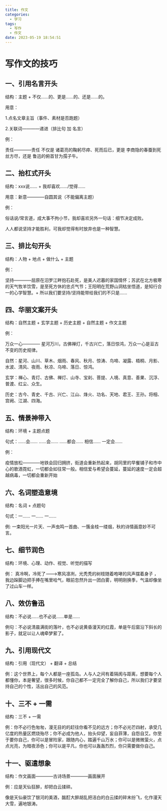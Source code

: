 ```yaml
---
title: 作文
categories:
  - 学习
tags:
  - 写作
  - 作文
date: 2023-05-19 18:54:51
---
```


# 写作文的技巧

## 一、引用名言开头

结构：主题 + 不仅......的、更是......的、还是......的。

用意：

1.点名文章主旨（事件、素材是否跑题）

2.关联词————递进（排比句 加 名言）

例：

责任————责任 不仅是 诸葛亮的鞠躬尽瘁、死而后已，更是 李商隐的春蚕到死丝方尽，还是 鲁迅的俯首甘为孺子牛。

## 二、抬杠式开头

结构：xxx说...... + 我却喜欢....../觉得......

用意：新意————自圆其说（不能偏离主题）

例：

俗话说/常言道，成大事不拘小节，我却喜欢另外一句话：细节决定成败。

人人都说坚持才能胜利，可我却觉得有时放弃也是一种智慧。

## 三、排比句开头

结构：人物 + 地点 + 做什么 + 主题

例：

坚持————屈原在汨罗江畔抱石赴死，是美人迟暮的家国情怀；苏武在北方极寒的天气牧羊饮雪，是至死方休的忠贞气节；王阳明在荒野山洞枯坐悟道，是知行合一的心学智慧。+ 所以我们要坚持/坚持能带给我们的不只是......

## 四、华丽文案开头

结构：自然主题 + 玄学主题 + 历史主题 + 自然主题 + 作文主题

例：

万众一心———— 星河万川，古佛禅灯，千古兴亡，落日惊鸿，万众一心是亘古不变的历史规律。

自然：星河、山川、草木、烟雨、春风、秋月、惊涛、鸟啼、凝露、梧桐、月影、水波、清风、夜雨、秋凉、乌啼、落日、惊鸿。

玄学：禅心、青灯、古佛、禅灯、山寺、宝刹、菩提、人境、真意、善果、沉浮、普渡、红尘、众生。

历史：古今、青史、千古、兴亡、江山、烽火、功名、天地、君王、王孙。将相、宫阙、江湖、四海。

## 五、情景神带入

结构：环境 + 主题点题

句式：......会...... ......会......  ......都会...... 相信...... 一定会......

例：

疫情放松————地铁会回归拥挤，街道会重新热起来，胡同里的早餐铺子和市中心的歌酒霓虹，一切都会如往常一般。相信爱与希望会蔓延，蔓延的速度一定会超越病毒，一切都会重新开始

## 六、名词塑造意境

结构：名词 + 点题句

句式：一...... 一...... 一......

例: 一束阳光一片天、一声虫鸣一首曲、一簇金桂一缕烟，秋的诗情画意妙不可言。

## 七、细节润色

结构：环境、心理、动作、视觉、听觉的描写

例：
真冷啊，冷死了———>寒风凛冽，光秃秃的树枝随着咆哮的风声摆着身子 ，我边跺脚边把手捧在嘴里哈气，眼前忽然升出一团白雾，明明刚换季，气温却像坐了过山车一样。

## 八、效仿鲁迅

结构：不必说......也不必说......单是......

例句：不必说清晨满街的落叶，也不必说黄昏漫天的红霞，单是午后窗沿下斜长的影子，就足以让人魂牵梦萦了。

## 九、引用现代文

结构：引用（现代文） + 翻译 + 总结

例：这个世界上，每个人都是一座孤岛。人与人之间有着隔阂与距离，想要每个人都懂你，本是奢望，很多时候，你自己都不一定完全了解你自己，所以我们才要坚持自己的个性，活出自己的风范。

## 十、三不 + 一需

结构：三不 + 一需

例：你不必行色匆匆，漫无目的的赶往你看不见的远方；你不必光芒四射，承受几亿度的热量区燃烧殆尽；你不必成为他人，抬头仰望，妄自菲薄，自怨自艾。你至于要你自己，你可以是冒险家，跟随内心，踏遍千山万水；你可以是微微萤火，点点光亮，为暗夜添色；你可以是平凡，你也可以轰轰烈烈，你只需要做你自己。

## 十一、驱遣想象

结构：作文画面————古诗场景————画面展开

例：应是天仙狂醉，却把白云揉碎。

像是天仙豪饮了银河的美酒，酩酊大醉胡乱把洁白的白云揉的碎末纷飞，化作漫天大雪，遍地银涛。